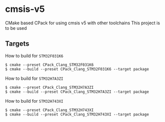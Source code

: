 # cmsis-v5
CMake based CPack for using cmsis v5 with other toolchains
This project is to be used
## Targets
How to build for `STM32F031K6`
```
$ cmake --preset CPack_Clang_STM32F031K6
$ cmake --build --preset CPack_Clang_STM32F031K6 --target package
```
How to build for `STM32H7A3ZI`
```
$ cmake --preset CPack_Clang_STM32H7A3ZI
$ cmake --build --preset CPack_Clang_STM32H7A3ZI --target package
```
How to build for `STM32H743XI`
```
$ cmake --preset CPack_Clang_STM32H743XI
$ cmake --build --preset CPack_Clang_STM32H743XI --target package
```
